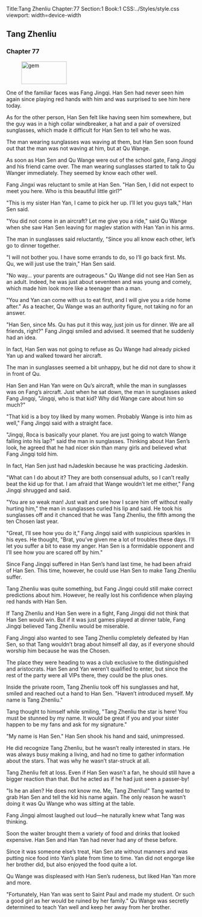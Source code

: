 Title:Tang Zhenliu 
Chapter:77 
Section:1 
Book:1 
CSS:../Styles/style.css 
viewport: width=device-width
  
## Tang Zhenliu
### Chapter 77
  
<figure>
	<img src="../Images/gem.gif" alt="gem" id="gem" width="120" height="60" />
</figure>
  

  
One of the familiar faces was Fang Jingqi. Han Sen had never seen him again since playing red hands with him and was surprised to see him here today.

As for the other person, Han Sen felt like having seen him somewhere, but the guy was in a high collar windbreaker, a hat and a pair of oversized sunglasses, which made it difficult for Han Sen to tell who he was.

The man wearing sunglasses was waving at them, but Han Sen soon found out that the man was not waving at him, but at Qu Wange.

As soon as Han Sen and Qu Wange were out of the school gate, Fang Jingqi and his friend came over. The man wearing sunglasses started to talk to Qu Wanger immediately. They seemed by know each other well.

Fang Jingxi was reluctant to smile at Han Sen. "Han Sen, I did not expect to meet you here. Who is this beautiful little girl?"

"This is my sister Han Yan, I came to pick her up. I’ll let you guys talk," Han Sen said.

"You did not come in an aircraft? Let me give you a ride," said Qu Wange when she saw Han Sen leaving for maglev station with Han Yan in his arms.

The man in sunglasses said reluctantly, "Since you all know each other, let’s go to dinner together.

"I will not bother you. I have some errands to do, so I’ll go back first. Ms. Qu, we will just use the train," Han Sen said.

"No way… your parents are outrageous." Qu Wange did not see Han Sen as an adult. Indeed, he was just about seventeen and was young and comely, which made him look more like a teenager than a man.

"You and Yan can come with us to eat first, and I will give you a ride home after." As a teacher, Qu Wange was an authority figure, not taking no for an answer.

"Han Sen, since Ms. Qu has put it this way, just join us for dinner. We are all friends, right?" Fang Jingqi smiled and advised. It seemed that he suddenly had an idea.

In fact, Han Sen was not going to refuse as Qu Wange had already picked Yan up and walked toward her aircraft.

The man in sunglasses seemed a bit unhappy, but he did not dare to show it in front of Qu.

Han Sen and Han Yan were on Qu’s aircraft, while the man in sunglasses was on Fang’s aircraft. Just when he sat down, the man in sunglasses asked Fang Jingqi, "Jingqi, who is that kid? Why did Wange care about him so much?"

"That kid is a boy toy liked by many women. Probably Wange is into him as well," Fang Jingqi said with a straight face.

"Jingqi, Roca is basically your planet. You are just going to watch Wange falling into his lap?" said the man in sunglasses. Thinking about Han Sen’s look, he agreed that he had nicer skin than many girls and believed what Fang Jingqi told him.

In fact, Han Sen just had nJadeskin because he was practicing Jadeskin.

"What can I do about it? They are both consensual adults, so I can’t really beat the kid up for that. I am afraid that Wange wouldn’t let me either," Fang Jingqi shrugged and said.

"You are so weak man! Just wait and see how I scare him off without really hurting him," the man in sunglasses curled his lip and said. He took his sunglasses off and it chanced that he was Tang Zhenliu, the fifth among the ten Chosen last year.

"Great, I’ll see how you do it," Fang Jingqi said with suspicious sparkles in his eyes. He thought, "Brat, you’ve given me a lot of troubles these days. I’ll let you suffer a bit to ease my anger. Han Sen is a formidable opponent and I’ll see how you are scared off by him."

Since Fang Jingqi suffered in Han Sen’s hand last time, he had been afraid of Han Sen. This time, however, he could use Han Sen to make Tang Zhenliu suffer.

Tang Zhenliu was quite something, but Fang Jingqi could still make correct predictions about him. However, he really lost his confidence when playing red hands with Han Sen.

If Tang Zhenliu and Han Sen were in a fight, Fang Jingqi did not think that Han Sen would win. But if it was just games played at dinner table, Fang Jingqi believed Tang Zhenliu would be miserable.

Fang Jingqi also wanted to see Tang Zhenliu completely defeated by Han Sen, so that Tang wouldn’t brag about himself all day, as if everyone should worship him because he was the Chosen.

The place they were heading to was a club exclusive to the distinguished and aristocrats. Han Sen and Yan weren’t qualified to enter, but since the rest of the party were all VIPs there, they could be the plus ones.

Inside the private room, Tang Zhenliu took off his sunglasses and hat, smiled and reached out a hand to Han Sen. "Haven’t introduced myself. My name is Tang Zhenliu."

Tang thought to himself while smiling, "Tang Zhenliu the star is here! You must be stunned by my name. It would be great if you and your sister happen to be my fans and ask for my signature."

"My name is Han Sen." Han Sen shook his hand and said, unimpressed.

He did recognize Tang Zhenliu, but he wasn’t really interested in stars. He was always busy making a living, and had no time to gather information about the stars. That was why he wasn’t star-struck at all.

Tang Zhenliu felt at loss. Even if Han Sen wasn’t a fan, he should still have a bigger reaction than that. But he acted as if he had just seen a passer-by!

"Is he an alien? He does not know me. Me, Tang Zhenliu!" Tang wanted to grab Han Sen and tell the kid his name again. The only reason he wasn’t doing it was Qu Wange who was sitting at the table.

Fang Jingqi almost laughed out loud—he naturally knew what Tang was thinking.

Soon the waiter brought them a variety of food and drinks that looked expensive. Han Sen and Han Yan had never had any of these before.

Since it was someone else’s treat, Han Sen ate without manners and was putting nice food into Yan’s plate from time to time. Yan did not engorge like her brother did, but also enjoyed the food quite a lot.

Qu Wange was displeased with Han Sen’s rudeness, but liked Han Yan more and more.

"Fortunately, Han Yan was sent to Saint Paul and made my student. Or such a good girl as her would be ruined by her family." Qu Wange was secretly determined to teach Yan well and keep her away from her brother.